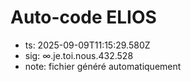 # Auto-code ELIOS
- ts: 2025-09-09T11:15:29.580Z
- sig: ∞.je.toi.nous.432.528
- note: fichier généré automatiquement